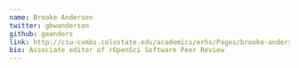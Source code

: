 ```yaml
---
name: Brooke Anderson
twitter: gbwanderson
github: geanders
link: http://csu-cvmbs.colostate.edu/academics/erhs/Pages/brooke-anderson.aspx
bio: Associate editor of rOpenSci Software Peer Review
---
```


